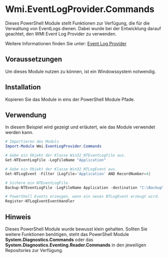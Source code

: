 # Wmi.EventLogProvider.Commands

Dieses PowerShell Module stellt Funktionen zur Verfügung, die für die Verwaltung von EventLogs dienen. Dabei wurde bei der Entwicklung darauf geachtet, den WMI Event Log Provider zu verwenden. 

Weitere Informationen finden Sie unter:
[Event Log Provider](https://docs.microsoft.com/en-us/previous-versions/windows/desktop/eventlogprov/event-log-provider)

## Voraussetzungen

Um dieses Module nutzen zu können, ist ein Windowssystem notwendig.

## Installation

Kopieren Sie das Module in eins der PowerShell Module Pfade.

## Verwendung

In diesem Beispiel wird gezeigt und erläutert, wie das Module verwendet werden kann.

```powershell
# Importieren des Moduls
Import-Module Wmi.EventLogProvider.Commands

# Gebe ein Objekt der Klasse Win32_NTEventLogFile aus.
Get-NTEventLogFile -LogFileName "Application"

# Gebe ein Objekt der Klasse Win32_NTLogEvent aus.
Get-NTLogEvent -Filter {Logfile='Application' AND RecordNumber=4}

# Sichere ein NTEventLogFile.
Backup-NTEventLogFile -LogFileName Application -destination "C:\Backup\"

# PowerShell Events erzeugen, wenn ein neues NTLogEvent erzeugt wird.
Register-NTLogEventEventHandler
```
## Hinweis
Dieses PowerShell Module wurde bewusst klein gehalten. Sollten Sie weitere Funktionen benötigen, steht das PowerShell Module **System.Diagnostics.Commands** oder das **System.Diagnostics.Eventing.Reader.Commands** in den jeweiligen Repositories zur Verfügung.
